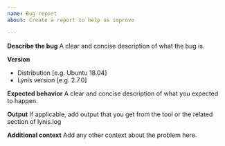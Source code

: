 ```yaml
---
name: Bug report
about: Create a report to help us improve

---
```


**Describe the bug**
A clear and concise description of what the bug is.

**Version**
 - Distribution [e.g. Ubuntu 18.04]
 - Lynis version [e.g. 2.7.0]

**Expected behavior**
A clear and concise description of what you expected to happen.

**Output**
If applicable, add output that you get from the tool or the related section of lynis.log

**Additional context**
Add any other context about the problem here.

